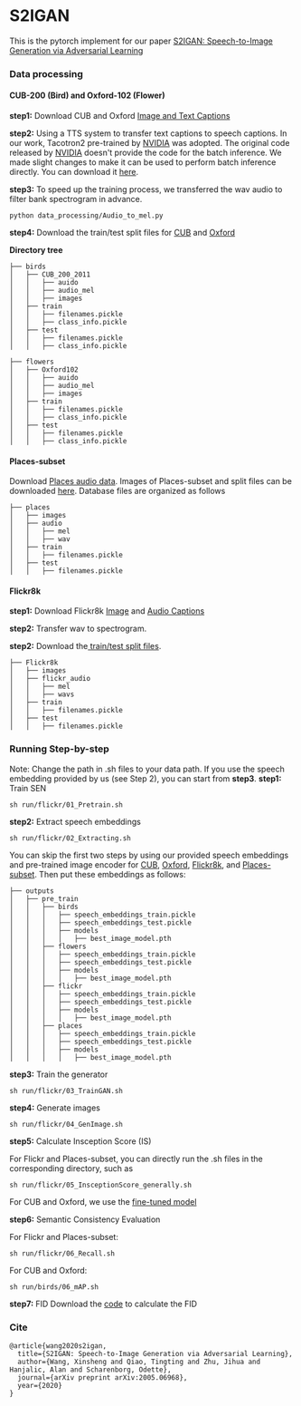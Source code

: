 # S2IGAN
This is the pytorch implement for our paper [S2IGAN: Speech-to-Image Generation via Adversarial Learning](https://arxiv.org/abs/2005.06968)

### Data processing
#### CUB-200 (Bird) and Oxford-102 (Flower)
**step1:** Download CUB and Oxford [Image and Text Captions](https://github.com/reedscot/icml2016)

**step2:** Using a TTS system to transfer text captions to speech captions. In our work, Tacotron2 pre-trained by [NVIDIA](https://github.com/NVIDIA/tacotron2) was adopted. The original code released by [NVIDIA](https://github.com/NVIDIA/tacotron2) doesn't provide the code for the batch inference. We made slight changes to make it can be used to perform batch inference directly. You can download it [here](https://github.com/xinshengwang/Tacotron2_batch_inference).

**step3:** To speed up the training process, we transferred the wav audio to filter bank spectrogram in advance.
```
python data_processing/Audio_to_mel.py
```

**step4:** Download the train/test split files for [CUB](https://drive.google.com/drive/folders/1HQEHjQht33e9STuFR938bwxskA22r6E7?usp=sharing) and [Oxford](https://drive.google.com/drive/folders/1cjGIxIVEK6YNfSTk1P5tZEm3vPFoPSjO?usp=sharing)


**Directory tree**

```
├── birds
│   ├── CUB_200_2011
│   │   ├── auido
│   │   ├── audio_mel
│   │   ├── images
│   ├── train
│   │   ├── filenames.pickle
│   │   ├── class_info.pickle
│   ├── test
│   │   ├── filenames.pickle
│   │   ├── class_info.pickle
```

```
├── flowers
│   ├── Oxford102
│   │   ├── auido
│   │   ├── audio_mel
│   │   ├── images
│   ├── train
│   │   ├── filenames.pickle
│   │   ├── class_info.pickle
│   ├── test
│   │   ├── filenames.pickle
│   │   ├── class_info.pickle
```

#### Places-subset
Download [Places audio data](https://groups.csail.mit.edu/sls/downloads/placesaudio/downloads.cgi). Images of Places-subset and split files can be downloaded [here](https://drive.google.com/drive/folders/1yofQsOlOceOgMAav2ssd4N3Vn9GoyC0Z?usp=sharing). Database files are organized as follows

```
├── places
│   ├── images
│   ├── audio
│   │   ├── mel
│   │   ├── wav
│   ├── train
│   │   ├── filenames.pickle
│   ├── test
│   │   ├── filenames.pickle
```

#### Flickr8k
**step1:** Download Flickr8k [Image](http://academictorrents.com/details/9dea07ba660a722ae1008c4c8afdd303b6f6e53b) and [Audio Captions](https://groups.csail.mit.edu/sls/downloads/flickraudio/index.cgi)

**step2:** Transfer wav to spectrogram.

**step2:** Download the[ train/test split files](https://drive.google.com/drive/folders/1TTv8bQBbus8xUexXkQnMMrdHa3UvwqWS?usp=sharing).


```
├── Flickr8k
│   ├── images
│   ├── flickr_audio
│   │   ├── mel
│   │   ├── wavs
│   ├── train
│   │   ├── filenames.pickle
│   ├── test
│   │   ├── filenames.pickle
```

### Running Step-by-step
Note: Change the path in .sh files to your data path. If you use the speech embedding provided by us (see Step 2), you can start from **step3**. 
**step1:** Train SEN

```
sh run/flickr/01_Pretrain.sh
```


**step2:** Extract speech embeddings

```
sh run/flickr/02_Extracting.sh
```
You can skip the first two steps by using our provided speech embeddings and pre-trained image encoder for [CUB](https://drive.google.com/drive/folders/1tICN6_DrkzZu-pB6Z7c5Q2uomvHWYPsg?usp=sharing), [Oxford](https://drive.google.com/drive/folders/1u1Kn-79Kldqh342sapayML1Hwi6VVY74?usp=sharing), [Flickr8k](https://drive.google.com/drive/folders/1lXxwJQ07rFJM-vaTQMfLPyazSj6O_-Os?usp=sharing), and [Places-subset](https://drive.google.com/drive/folders/1bVLQug8gtSYol097TBxYakdCgarHCooH?usp=sharing). Then put these embeddings as follows:

```
├── outputs
│   ├── pre_train
│   │   ├── birds
│   │   │   ├── speech_embeddings_train.pickle
│   │   │   ├── speech_embeddings_test.pickle
│   │   │   ├── models
│   │   │   │   ├── best_image_model.pth 
│   │   ├── flowers
│   │   │   ├── speech_embeddings_train.pickle
│   │   │   ├── speech_embeddings_test.pickle
│   │   │   ├── models
│   │   │   │   ├── best_image_model.pth
│   │   ├── flickr
│   │   │   ├── speech_embeddings_train.pickle
│   │   │   ├── speech_embeddings_test.pickle
│   │   │   ├── models
│   │   │   │   ├── best_image_model.pth
│   │   ├── places
│   │   │   ├── speech_embeddings_train.pickle
│   │   │   ├── speech_embeddings_test.pickle
│   │   │   ├── models
│   │   │   │   ├── best_image_model.pth
```

**step3:** Train the generator
```
sh run/flickr/03_TrainGAN.sh
```

**step4:** Generate images
```
sh run/flickr/04_GenImage.sh
```

**step5:** Calculate Insception Score (IS)

For Flickr and Places-subset, you can directly run the .sh files in the corresponding directory, such as
```
sh run/flickr/05_InsceptionScore_generally.sh
```

For CUB and Oxford, we use the [fine-tuned model](https://github.com/egvincent/styled-stackgan/tree/e496e10873666bce5de39bb2d41186546af31f64/StackGAN-inception-model)

**step6:** Semantic Consistency Evaluation

For Flickr and Places-subset:

```
sh run/flickr/06_Recall.sh
```

For CUB and Oxford:

```
sh run/birds/06_mAP.sh
```
**step7:** FID 
Download the [code](https://github.com/mseitzer/pytorch-fid) to calculate the FID

### Cite
```
@article{wang2020s2igan,
  title={S2IGAN: Speech-to-Image Generation via Adversarial Learning},
  author={Wang, Xinsheng and Qiao, Tingting and Zhu, Jihua and Hanjalic, Alan and Scharenborg, Odette},
  journal={arXiv preprint arXiv:2005.06968},
  year={2020}
}
```
